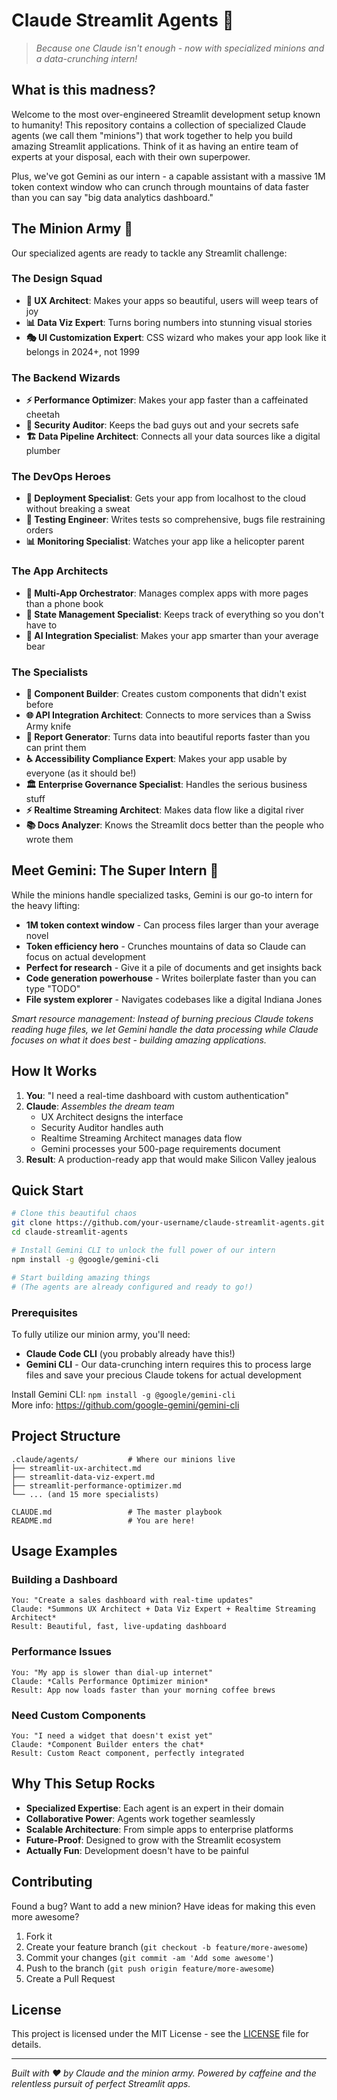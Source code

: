 # Claude Streamlit Agents 🚀

> *Because one Claude isn't enough - now with specialized minions and a data-crunching intern!*

## What is this madness?

Welcome to the most over-engineered Streamlit development setup known to humanity! This repository contains a collection of specialized Claude agents (we call them "minions") that work together to help you build amazing Streamlit applications. Think of it as having an entire team of experts at your disposal, each with their own superpower.

Plus, we've got Gemini as our intern - a capable assistant with a massive 1M token context window who can crunch through mountains of data faster than you can say "big data analytics dashboard."

## The Minion Army 🎯

Our specialized agents are ready to tackle any Streamlit challenge:

### The Design Squad
- **🎨 UX Architect**: Makes your apps so beautiful, users will weep tears of joy
- **📊 Data Viz Expert**: Turns boring numbers into stunning visual stories
- **🎭 UI Customization Expert**: CSS wizard who makes your app look like it belongs in 2024+, not 1999

### The Backend Wizards
- **⚡ Performance Optimizer**: Makes your app faster than a caffeinated cheetah
- **🔐 Security Auditor**: Keeps the bad guys out and your secrets safe
- **🏗️ Data Pipeline Architect**: Connects all your data sources like a digital plumber

### The DevOps Heroes
- **🚀 Deployment Specialist**: Gets your app from localhost to the cloud without breaking a sweat
- **🧪 Testing Engineer**: Writes tests so comprehensive, bugs file restraining orders
- **📊 Monitoring Specialist**: Watches your app like a helicopter parent

### The App Architects
- **🏢 Multi-App Orchestrator**: Manages complex apps with more pages than a phone book
- **🧠 State Management Specialist**: Keeps track of everything so you don't have to
- **🤖 AI Integration Specialist**: Makes your app smarter than your average bear

### The Specialists
- **🔧 Component Builder**: Creates custom components that didn't exist before
- **🌐 API Integration Architect**: Connects to more services than a Swiss Army knife
- **📄 Report Generator**: Turns data into beautiful reports faster than you can print them
- **♿ Accessibility Compliance Expert**: Makes your app usable by everyone (as it should be!)
- **🏛️ Enterprise Governance Specialist**: Handles the serious business stuff
- **⚡ Realtime Streaming Architect**: Makes data flow like a digital river
- **📚 Docs Analyzer**: Knows the Streamlit docs better than the people who wrote them

## Meet Gemini: The Super Intern 🧠

While the minions handle specialized tasks, Gemini is our go-to intern for the heavy lifting:

- **1M token context window** - Can process files larger than your average novel
- **Token efficiency hero** - Crunches mountains of data so Claude can focus on actual development
- **Perfect for research** - Give it a pile of documents and get insights back
- **Code generation powerhouse** - Writes boilerplate faster than you can type "TODO"
- **File system explorer** - Navigates codebases like a digital Indiana Jones

*Smart resource management: Instead of burning precious Claude tokens reading huge files, we let Gemini handle the data processing while Claude focuses on what it does best - building amazing applications.*

## How It Works

1. **You**: "I need a real-time dashboard with custom authentication"
2. **Claude**: *Assembles the dream team*
   - UX Architect designs the interface
   - Security Auditor handles auth
   - Realtime Streaming Architect manages data flow
   - Gemini processes your 500-page requirements document
3. **Result**: A production-ready app that would make Silicon Valley jealous

## Quick Start

```bash
# Clone this beautiful chaos
git clone https://github.com/your-username/claude-streamlit-agents.git
cd claude-streamlit-agents

# Install Gemini CLI to unlock the full power of our intern
npm install -g @google/gemini-cli

# Start building amazing things
# (The agents are already configured and ready to go!)
```

### Prerequisites

To fully utilize our minion army, you'll need:

- **Claude Code CLI** (you probably already have this!)
- **Gemini CLI** - Our data-crunching intern requires this to process large files and save your precious Claude tokens for actual development

Install Gemini CLI: `npm install -g @google/gemini-cli`  
More info: https://github.com/google-gemini/gemini-cli

## Project Structure

```
.claude/agents/           # Where our minions live
├── streamlit-ux-architect.md
├── streamlit-data-viz-expert.md
├── streamlit-performance-optimizer.md
└── ... (and 15 more specialists)

CLAUDE.md                 # The master playbook
README.md                 # You are here!
```

## Usage Examples

### Building a Dashboard
```
You: "Create a sales dashboard with real-time updates"
Claude: *Summons UX Architect + Data Viz Expert + Realtime Streaming Architect*
Result: Beautiful, fast, live-updating dashboard
```

### Performance Issues
```
You: "My app is slower than dial-up internet"
Claude: *Calls Performance Optimizer minion*
Result: App now loads faster than your morning coffee brews
```

### Need Custom Components
```
You: "I need a widget that doesn't exist yet"
Claude: *Component Builder enters the chat*
Result: Custom React component, perfectly integrated
```

## Why This Setup Rocks

- **Specialized Expertise**: Each agent is an expert in their domain
- **Collaborative Power**: Agents work together seamlessly
- **Scalable Architecture**: From simple apps to enterprise platforms
- **Future-Proof**: Designed to grow with the Streamlit ecosystem
- **Actually Fun**: Development doesn't have to be painful

## Contributing

Found a bug? Want to add a new minion? Have ideas for making this even more awesome? 

1. Fork it
2. Create your feature branch (`git checkout -b feature/more-awesome`)
3. Commit your changes (`git commit -am 'Add some awesome'`)
4. Push to the branch (`git push origin feature/more-awesome`)
5. Create a Pull Request

## License

This project is licensed under the MIT License - see the [LICENSE](LICENSE) file for details.

---

*Built with ❤️ by Claude and the minion army. Powered by caffeine and the relentless pursuit of perfect Streamlit apps.*
